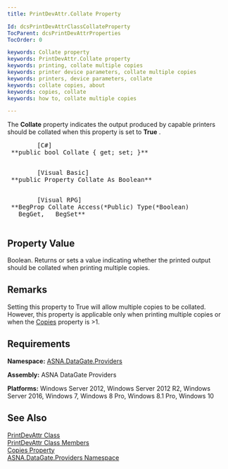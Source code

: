 ```yaml
---
title: PrintDevAttr.Collate Property

Id: dcsPrintDevAttrClassCollateProperty
TocParent: dcsPrintDevAttrProperties
TocOrder: 0

keywords: Collate property
keywords: PrintDevAttr.Collate property
keywords: printing, collate multiple copies
keywords: printer device parameters, collate multiple copies
keywords: printers, device parameters, collate
keywords: collate copies, about
keywords: copies, collate
keywords: how to, collate multiple copies

---
```


The **Collate** property indicates the output produced by capable printers should be collated when this property is set to **True** .
<pre class="prettyprint">        <span class="lang">[C#]</span>
 **public bool Collate { get; set; }** 
      </pre>
<pre class="prettyprint">        <span class="lang">[Visual Basic] </span>
 **public Property Collate As Boolean** 
      </pre>
<pre class="prettyprint">        <span class="lang">[Visual RPG]</span>
 **BegProp Collate Access(*Public) Type(*Boolean)
   BegGet,   BegSet** 
      </pre>

## Property Value

Boolean. Returns or sets a value indicating whether the printed output should be collated when printing multiple copies. 
## Remarks

Setting this property to True will allow multiple copies to be collated. However, this property is applicable only when printing multiple copies or when the [Copies](print-dev-attr-class-copies-property.html) property is &gt;1.
## Requirements

**Namespace:** [ ASNA.DataGate.Providers](datagate-providers-namespace.html) 

**Assembly:** ASNA DataGate Providers

**Platforms:** Windows Server 2012, Windows Server 2012 R2, Windows Server 2016, Windows 7, Windows 8 Pro, Windows 8.1 Pro, Windows 10
## See Also


[PrintDevAttr Class](print-dev-attr-class.html)
      <br />
[PrintDevAttr Class Members](print-dev-attr-members.html)
      <br />
[Copies Property](print-dev-attr-class-copies-property.html)
      <br />
[ASNA.DataGate.Providers Namespace](datagate-providers-namespace.html)

